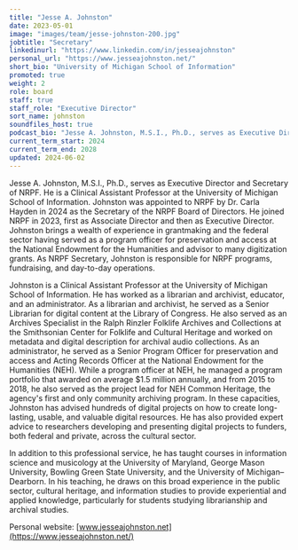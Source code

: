```yaml
---
title: "Jesse A. Johnston"
date: 2023-05-01
image: "images/team/jesse-johnston-200.jpg"
jobtitle: "Secretary"
linkedinurl: "https://www.linkedin.com/in/jesseajohnston"
personal_url: "https://www.jesseajohnston.net/"
short_bio: "University of Michigan School of Information"
promoted: true
weight: 2
role: board
staff: true
staff_role: "Executive Director"
sort_name: johnston
soundfiles_host: true
podcast_bio: "Jesse A. Johnston, M.S.I., Ph.D., serves as Executive Director and Secretary of NRPF. He is a Clinical Assistant Professor at the [University of Michigan School of Information](https://www.si.umich.edu/people/jesse-johnston). He has worked in various archival and library rules, including at the Library of Congress, the Smithsonian Center for Folklife and Cultural Heritage, and the National Endowment for the Humanities. Learn more about Jesse at [www.jesseajohnston.net](https://www.jesseajohnston.net/)."
current_term_start: 2024
current_term_end: 2028
updated: 2024-06-02
---
```


Jesse A. Johnston, M.S.I., Ph.D., serves as Executive Director and Secretary of NRPF. He is a Clinical Assistant Professor at the University of Michigan School of Information. Johnston was appointed to NRPF by Dr. Carla Hayden in 2024 as the Secretary of the NRPF Board of Directors. He joined NRPF in 2023, first as Associate Director and then as Executive Director. Johnston brings a wealth of experience in grantmaking and the federal sector having served as a program officer for preservation and access at the National Endowment for the Humanities and advisor to many digitization grants. As NRPF Secretary, Johnston is responsible for NRPF programs, fundraising, and day-to-day operations.

Johnston is a Clinical Assistant Professor at the University of Michigan School of Information. He has worked as a librarian and archivist, educator, and an administrator. As a librarian and archivist, he served as a Senior Librarian for digital content at the Library of Congress. He also served as an Archives Specialist in the Ralph Rinzler Folklife Archives and Collections at the Smithsonian Center for Folklife and Cultural Heritage and worked on metadata and digital description for archival audio collections. As an administrator, he served as a Senior Program Officer for preservation and access and Acting Records Officer at the National Endowment for the Humanities (NEH). While a program officer at NEH, he managed a program portfolio that awarded on average $1.5 million annually, and from 2015 to 2018, he also served as the project lead for NEH Common Heritage, the agency's first and only community archiving program. In these capacities, Johnston has advised hundreds of digital projects on how to create long-lasting, usable, and valuable digital resources. He has also provided expert advice to researchers developing and presenting digital projects to funders, both federal and private, across the cultural sector.

In addition to this professional service, he has taught courses in information science and musicology at the University of Maryland, George Mason University, Bowling Green State University, and the University of Michigan–Dearborn. In his teaching, he draws on this broad experience in the public sector, cultural heritage, and information studies to provide experiential and applied knowledge, particularly for students studying librarianship and archival studies.

Personal website: [www.jesseajohnston.net](https://www.jesseajohnston.net/)